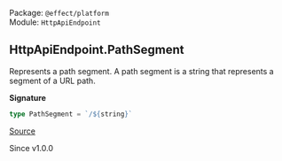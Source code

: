 Package: `@effect/platform`<br />
Module: `HttpApiEndpoint`<br />

## HttpApiEndpoint.PathSegment

Represents a path segment. A path segment is a string that represents a
segment of a URL path.

**Signature**

```ts
type PathSegment = `/${string}`
```

[Source](https://github.com/Effect-TS/effect/tree/main/packages/platform/src/HttpApiEndpoint.ts#L43)

Since v1.0.0